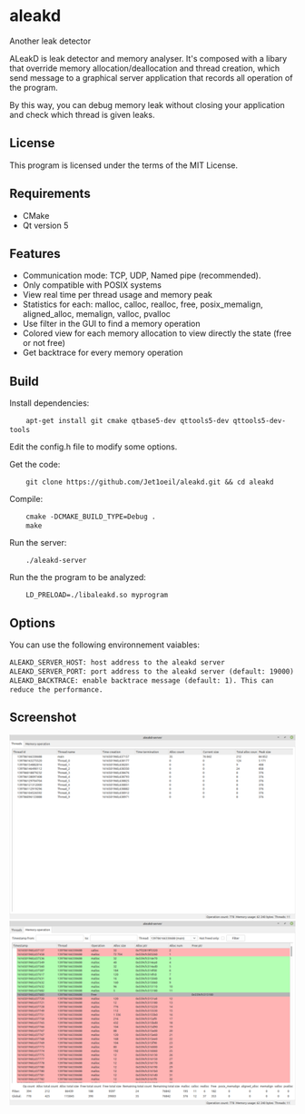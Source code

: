 # aleakd
Another leak detector

ALeakD is leak detector and memory analyser. It's composed with a libary that override memory allocation/deallocation and thread creation, which send message to a graphical server application that records all operation of the program.

By this way, you can debug memory leak without closing your application and check which thread is given leaks.

License
-------

This program is licensed under the terms of the MIT License.

Requirements
------------

- CMake
- Qt version 5

Features
--------

- Communication mode: TCP, UDP, Named pipe (recommended).
- Only compatible with POSIX systems
- View real time per thread usage and memory peak
- Statistics for each: malloc, calloc, realloc, free, posix_memalign, aligned_alloc, memalign, valloc, pvalloc
- Use filter in the GUI to find a memory operation
- Colored view for each memory allocation to view directly the state (free or not free)
- Get backtrace for every memory operation

Build
--------

Install dependencies:
```
    apt-get install git cmake qtbase5-dev qttools5-dev qttools5-dev-tools
```

Edit the config.h file to modify some options.

Get the code:
```
    git clone https://github.com/Jet1oeil/aleakd.git && cd aleakd
```

Compile:
```
    cmake -DCMAKE_BUILD_TYPE=Debug .
    make
```

Run the server:
```
    ./aleakd-server
```

Run the the program to be analyzed:
```
    LD_PRELOAD=./libaleakd.so myprogram
```

Options
-------

You can use the following environnement vaiables:
```
ALEAKD_SERVER_HOST: host address to the aleakd server
ALEAKD_SERVER_PORT: port address to the aleakd server (default: 19000)
ALEAKD_BACKTRACE: enable backtrace message (default: 1). This can reduce the performance.
```


Screenshot
----------

![alt text](https://raw.githubusercontent.com/Jet1oeil/aleakd/master/doc/aleakd-screenshot-1.png)
![alt text](https://raw.githubusercontent.com/Jet1oeil/aleakd/master/doc/aleakd-screenshot-2.png)
